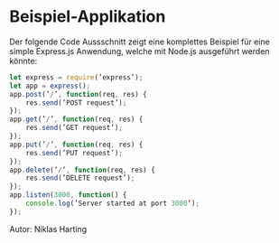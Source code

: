 # Beispiel-Applikation
Der folgende Code Aussschnitt zeigt eine komplettes Beispiel für eine simple Express.js Anwendung, welche mit Node.js ausgeführt werden könnte:
```javascript
let express = require(’express’);
let app = express();
app.post(’/’, function(req, res) { 
    res.send(’POST request’);
});
app.get(’/’, function(req, res) {
    res.send(’GET request’); 
});
app.put(’/’, function(req, res) { 
    res.send(’PUT request’);
});
app.delete(’/’, function(req, res) { 
    res.send(’DELETE request’);
});
app.listen(3000, function() { 
    console.log(’Server started at port 3000’);
});
```

Autor: Niklas Harting